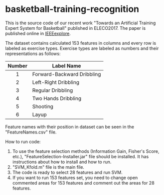 # basketball-training-recognition
This is the source code of our recent work "Towards an Artificial Training Expert System for Basketball" published in ELECO2017. The paper is published online in [IEEEexplore](http://ieeexplore.ieee.org/document/8171641/).

The dataset contains calculated 153 features in columns and every row is labeled as exercise types. Exercise types are labeled as numbers and their representations as follows:

| Number | Label Name                 |
|:------:|----------------------------|
|    1   | Forward-Backward Dribbling |
|    2   | Left-Right Dribbling       |
|    3   | Regular Dribbling          |
|    4   | Two Hands Dribbling        |
|    5   | Shooting                   |
|    6   | Layup                      |

Feature names with their position in dataset can be seen in the "FeatureNames.csv" file.

How to run code:
1. To use the feature selection methods (Information Gain, Fisher's Score, etc.), "FeatureSelection-Installer.jar" file should be installed. It has instructions about how to install and how to run.
2. "SVM_Kfold.m" file is the main file.
3. The code is ready to select 28 features and run SVM.
4. If you want to run 153 features set, you need to change open commented areas for 153 features and comment out the areas for 28 features.
